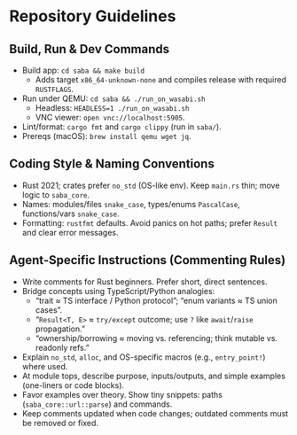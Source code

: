 # Repository Guidelines

## Build, Run & Dev Commands

- Build app: `cd saba && make build`
  - Adds target `x86_64-unknown-none` and compiles release with required `RUSTFLAGS`.
- Run under QEMU: `cd saba && ./run_on_wasabi.sh`
  - Headless: `HEADLESS=1 ./run_on_wasabi.sh`
  - VNC viewer: `open vnc://localhost:5905`.
- Lint/format: `cargo fmt` and `cargo clippy` (run in `saba/`).
- Prereqs (macOS): `brew install qemu wget jq`.

## Coding Style & Naming Conventions

- Rust 2021; crates prefer `no_std` (OS-like env). Keep `main.rs` thin; move logic to `saba_core`.
- Names: modules/files `snake_case`, types/enums `PascalCase`, functions/vars `snake_case`.
- Formatting: `rustfmt` defaults. Avoid panics on hot paths; prefer `Result` and clear error messages.

## Agent-Specific Instructions (Commenting Rules)

- Write comments for Rust beginners. Prefer short, direct sentences.
- Bridge concepts using TypeScript/Python analogies:
  - “trait ≈ TS interface / Python protocol”; “enum variants ≈ TS union cases”.
  - “`Result<T, E>` ≈ `try/except` outcome; use `?` like `await`/`raise` propagation.”
  - “ownership/borrowing ≈ moving vs. referencing; think mutable vs. readonly refs.”
- Explain `no_std`, `alloc`, and OS-specific macros (e.g., `entry_point!`) where used.
- At module tops, describe purpose, inputs/outputs, and simple examples (one-liners or code blocks).
- Favor examples over theory. Show tiny snippets: paths (`saba_core::url::parse`) and commands.
- Keep comments updated when code changes; outdated comments must be removed or fixed.
